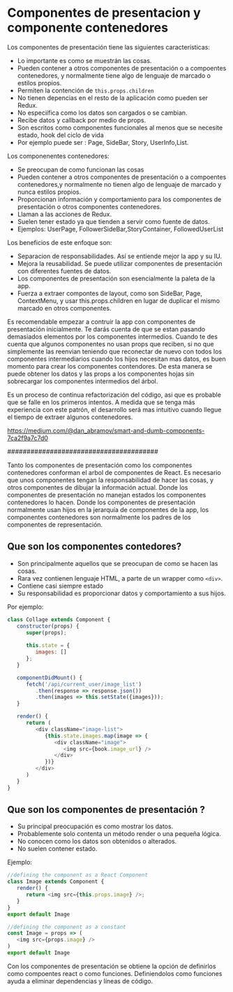 # Componentes de presentacion y componente contenedores

Los componentes de presentación tiene las siguientes características:

* Lo importante es como se muestrán las cosas.
* Pueden contener a otros componentes de presentación o a compoentes contenedores, y normalmente tiene algo de lenguaje de marcado o estilos propios.
* Permiten la contención de `this.props.children`
* No tienen depencias en el resto de la aplicación como pueden ser Redux.
* No especiífica como los datos son cargados o se cambian.
* Recibe datos y callback por medio de props.
* Son escritos como componentes funcionales al menos que se necesite estado,  hook del ciclo de vida
* Por ejemplo puede ser : Page, SideBar, Story, UserInfo,List.


Los componenentes contenedores:

* Se preocupan de como funcionan las cosas
* Pueden contener a otros componentes de presentación o a compoentes contenedores,y normalmente no tienen algo de lenguaje de marcado y nunca estilos propios.
* Proporcionan información y comportamiento para los componentes de presentación o otros componentes contenedores.
* Llaman a las acciones de Redux.
* Suelen tener estado ya que tienden a servir como fuente de datos.
* Ejemplos: UserPage, FollowerSideBar,StoryContainer, FollowedUserList

Los beneficios de este enfoque son:

* Separacion de responsabilidades. Así se entiende mejor la app y su IU.
* Mejora la reusabilidad. Se puede utilizar componentes de presentación con diferentes fuentes de datos.
* Los componentes de presentación son esencialmente la paleta de la app.
* Fuerza a extraer compontes de layout, como son SideBar, Page, ContextMenu, y usar this.props.children  en lugar de duplicar el mismo marcado en otros componentes.


Es recomendable empezar a contruir la app con componentes de presentación inicialmente. Te darás cuenta de que se estan pasando demasiados elementos por los componentes intermedios. Cuando te des cuenta que algunos componentes no usan props que reciben, si no que simplemente las reenvian teniendo que reconectar de nuevo con todos los componentes intermediarios cuando los hijos necesitan mas datos, es buen momento para crear los componentes contendores. De esta manera se puede obtener los datos y las props a los componentes hojas sin sobrecargar los componentes intermedios del árbol.

Es un proceso de continua refactorización del código, asi que es probable que se falle en los primeros intentos. A medida que se tenga más experiencia con este patrón,  el desarrollo será mas intuitivo cuando llegue el tiempo de extraer algunos contenedores.


https://medium.com/@dan_abramov/smart-and-dumb-components-7ca2f9a7c7d0

#######################################

Tanto los componentes de presentación como los componentes contenedores conforman el arbol de componentes de React. Es necesario que unos componentes tengan la responsabilidad de hacer las cosas, y otros componentes de dibujar la información actual. Donde los componentes de presentación no manejan estados los componentes contenedores lo hacen. Donde los componentes de presentación normalmente usan hijos en la jerarquía de componentes de la app,  los componentes contenedores son normalmente los padres de los componentes de representación.


## Que son los componentes contedores?
* Son  principalmente aquellos que se preocupan de como se hacen las cosas.
* Rara vez contienen lenguaje HTML, a parte de un wrapper como `<div>`.
* Contiene casi siempre estado
* Su responsabilidad es proporcionar datos y comportamiento a sus hijos.

Por ejemplo:

```javascript
class Collage extends Component {
   constructor(props) {
      super(props);
      
      this.state = {
         images: []
      };
   }

   componentDidMount() {
      fetch('/api/current_user/image_list')
         .then(response => response.json())
         .then(images => this.setState({images}));
   }

   render() {
      return (
         <div className="image-list">
            {this.state.images.map(image => {
               <div className="image">
                  <img src={book.image_url} />
               </div>
            })}
         </div>
      )
   }
}
```

## Que son los componentes de presentación ?

* Su principal preocupación es como mostrar los datos.
* Probablemente solo contenta un método render o una pequeña lógica.
* No conocen como los datos son obtenidos o alterados.
* No suelen contener estado.

Ejemplo:

```javascript
//defining the component as a React Component
class Image extends Component {
   render() {
      return <img src={this.props.image} />;
   }
}
export default Image

//defining the component as a constant
const Image = props => (
   <img src={props.image} />
)
export default Image
```

Con los componentes de presentación se obtiene la opción de definirlos como compoentes react o como funciones. Definiendolos como funciones ayuda a eliminar dependencias y líneas de código.